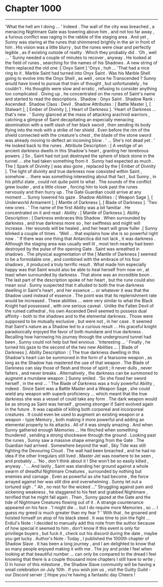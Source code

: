 
# Chapter 1000


---

'What the hell am I doing ... '
Indeed . The wall of the city was breached , a menacing Nightmare Gate was towering above him , and not too far away , a furious conflict was raging in the rabble of the staging area . And yet , Sunny was staring at the runes that shimmered brightly in the air in front of him .
His vision was a little blurry , but the runes were clear and perfectly legible , as if existing outside of reality . Which they probably did .
'Oh , well ... '
Sunny needed a couple of minutes to recover , anyway .
He looked at the field of runes , searching for the names of his Shadows . A new string of them replaced the old one :[ Onyx Saint ]
'Onyx , huh ... 'That had a nice ring to it .
Marble Saint had turned into Onyx Saint . Was his Marble Shell going to evolve into the Onyx Shell , as well , once he Transcended ?
Sunny would have loved to pursue that train of thought , but unfortunately , he couldn't . His thoughts were slow and erratic , refusing to consider anything too complicated .
Giving up , he concentrated on the runes of Saint's name and started to read the descriptions .
Shadow : Onyx Saint . Shadow Rank : Ascended . Shadow Class : Devil . Shadow Attributes : [ Battle Master ], [ Stalwart ], [ Ember of Divinity ], [ Heart of Darkness ].
'Heart of Darkness ... that's new . '
Sunny glanced at the mass of attacking arachnid warriors , catching a glimpse of Saint decapitating an especially menacing abomination with a swift slash of her black sword , then sending its body flying into the mob with a strike of her shield . Even before the rim of the shield connected with the creature's chest , the blade of the stone sword was already moving to deflect an incoming blow .
' ... She's not dead yet . '
He looked back to the runes .
Attribute Description : [ A vestige of an ancient darkness dwells in this Shadow's heart , granting her tenebrous powers .]
So , Saint had not just destroyed the sphere of black stone in the tunnel ... she had taken something from it . Sunny had expected as much .
The [ Spark of Divinity ] was also gone , replaced by the [ Ember of Divinity ]. The light of divinity and true darkness now coexisted within Saint , somehow ... there was something interesting about that fact , but Sunny , in his pitiful state , could not quite point to what .
The sounds of the conflict grew louder , and a little closer , forcing him to look past the runes nervously and then hurry up . The Gate Guardian could arrive at any moment ...
Sunny lowered his gaze .
Shadow Abilities : [ Weapon Sage ], [ Underworld Armament ], [ Mantle of Darkness ], [ Blade of Darkness ].
'Two new ones . '
The name of the first Ability was a bit familiar . He concentrated on it and read :
Ability : [ Mantle of Darkness ]. Ability Description : [ Darkness embraces this Shadow . When surrounded by darkness , and true darkness more so , her swiftness and might will increase . Her wounds will be healed , and her heart will grow fuller .]
Sunny blinked a couple of times .
'Well ... that explains how she is so powerful right now . '
If there was one thing that Antarctica did not lack , it was darkness . Although the staging area was usually well lit , most tech nearby had been destroyed by the pulse of the opening Gate . Saint was wreathed in shadows .
The physical augmentation of the [ Mantle of Darkness ] seemed to be a formidable one , and combined with the embrace of his four shadows , it produced a truly terrific result .
What made him especially happy was that Saint would also be able to heal herself from now on , at least when surrounded by darkness . That alone was an incredible boon .
The last part of the description spoke of her heart , but the rune could also mean soul . Sunny suspected that it alluded to both the true darkness dwelling in Saint's heart , and her essence ... or whatever it was that the Shadow used instead of essence . The point was that its replenishment rate would be increased .
These abilities ... were very similar to what the Black Knight had possessed , with one serious caveat .
Unlike the Fallen Devil of the ruined cathedral , his own Ascended Devil seemed to possess dual affinity - both to the shadows and to the elemental darkness . Those were supposed to be mutually exclusive , but were not , in her case . It seemed that Saint's nature as a Shadow led to a curious result ...
His graceful knight paradoxically enjoyed the favor of both mundane and true darkness . Recalling how harrowing his journey through the underground tunnel had been , Sunny could not help but feel envious .
'Interesting ... '
Finally , he turned his gaze to the second of the two new Abilities ...
[ Blade of Darkness ].
Ability Description : [ The true darkness dwelling in this Shadow's heart can be summoned in the form of a fearsome weapon , as long as the Shadow has mastered the use of that weapon . The Blade of Darkness can slay those of flesh and those of spirit ; it never dulls , never falters , and never breaks . Alternatively , the darkness can be summoned to augment a mundane weapon .]
Sunny smiled .
'So she fixed her sword herself , in the end ... '
The Blade of Darkness was a truly powerful Ability , indeed . Since Saint was a Battle Master and a Weapon Sage , she could wield any weapon with superb proficiency ... which meant that the true darkness she was a vessel of could take any form .
The dark weapon would be as strong as Saint was herself , growing stronger if Saint evolved again in the future . It was capable of killing both corporeal and incorporeal creatures . It could even be used to augment an existing weapon or a weapon - type Memory , both making it more powerful and adding an elemental property to its attacks .
All of it was simply amazing .
And when Sunny gathered enough Memories ...
He flinched when something thundered , sending a strong shockwave through the ground . Looking past the runes , Sunny saw a massive shape emerging from the Gate .
The Guardian had arrived .
Somewhere beyond the wall , Sky Tide was still fighting the Devouring Cloud . The wall had been breached , and he had no idea if the other Irregulars still lived . Master Jet was nowhere to be seen , and probably ...
'No , don't think about it ! She won't be so easily killed , anyway . '
... And lastly , Saint was standing her ground against a whole swarm of dreadful Nightmare Creatures , surrounded by nothing but enemies and carnage . Even as powerful as she had become , the force arrayed against her was still dire and overwhelming .
Sunny let out a tortured sigh .
" Ah , no rest for the wicked ..."
Struggling against pain and sickening weakness , he staggered to his feet and grabbed Nightmare , terrified that he might fall again . Then , Sunny gazed at the Gate and the tide of Nightmare Creatures flowing out of it . A strange countenance appeared on his face .
'I might die ... but I do require more Memories , so ... I guess my greed is much greater than my fear ? '
With that , he groaned and hoisted himself on atop of his black steed .
It was time to join the fight ...
Erdiul's Note : I decided to manually add this note from the author because of how special it seemed to him , don't know if this event is only for priviliege buyers , but fuck it , check out his discord during the date , maybe you get lucky .
Author's Note : Today , I published the 1000th chapter of Shadow Slave . It has been a long journey , and I am delighted to know that so many people enjoyed making it with me . The joy and pride I feel when looking at that beautiful number ... can only be compared to the dread I feel knowing that there is a couple thousand more chapters I still have to write ; D
In honor of this milestone , the Shadow Slave community will be having a small celebration on July 10th . If you wish join us , visit the Guilty Guild - our Discord server :]
Hope you're having a fantastic day
Cheers !

---

